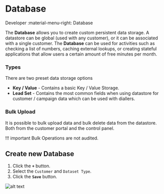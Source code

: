 # Database
Developer :material-menu-right: Database

The **Database** allows you to create custom persistent data storage. A datastore can be global (used with any customer), or it can be associated with a single customer.
The **Database** can be used for activities such as checking a list of numbers, caching external lookups, or creating stateful applications that allow users a certain amount of free minutes per month.

### Types
There are two preset data storage options

* **Key / Value** - Contains a basic Key / Value Storage.
* **Lead Set** - Contains the most common fields when using datastore for customer / campaign data which can be used with diallers.

### Bulk Upload

It is possible to bulk upload data and bulk delete data from the datastore. Both from the customer portal and the control panel.

!!! important
	Bulk Operations are not audited.

## Create new Database

1. Click the **`+`** button.
2. Select the `Customer` and `Dataset Type`.
3.	Click the **`Save`** button. 

![alt text][user-space-img-3]

[user-space-img-3]: /developers/img/187.png "user-space-img-3"

